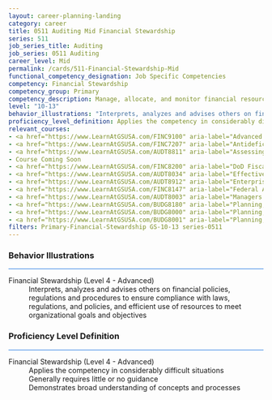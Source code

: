 ```yaml
---
layout: career-planning-landing
category: career
title: 0511 Auditing Mid Financial Stewardship
series: 511
job_series_title: Auditing
job_series: 0511 Auditing
career_level: Mid
permalink: /cards/511-Financial-Stewardship-Mid
functional_competency_designation: Job Specific Competencies
competency: Financial Stewardship
competency_group: Primary
competency_description: Manage, allocate, and monitor financial resources in compliance with laws, regulations, and policies, with sufficient transparency and appropriate internal controls to ensure these resources are efficiently applied to meet organizational goals and objectives, while considering the Federal Government's fiduciary duty to the Nation.
level: "10-13"
behavior_illustrations: "Interprets, analyzes and advises others on financial policies, regulations and procedures to ensure compliance with laws, regulations, and policies, and efficient use of resources to meet organizational goals and objectives"
proficiency_level_definition: Applies the competency in considerably difficult situations ? Generally requires little or no guidance ? Demonstrates broad understanding of concepts and processes
relevant_courses: 
- <a href="https://www.LearnAtGSUSA.com/FINC9100" aria-label="Advanced Appropriations Law (FINC9100), GSU - https://www.LearnAtGSUSA.com/FINC9100">Advanced Appropriations Law (FINC9100), GSU</a>
- <a href="https://www.LearnAtGSUSA.com/FINC7207" aria-label="Antideficiency Act (FINC7207), GSU - https://www.LearnAtGSUSA.com/FINC7207">Antideficiency Act (FINC7207), GSU</a>
- <a href="https://www.LearnAtGSUSA.com/AUDT8811" aria-label="Assessing Financial Related Activities and Controls (AUDT8811), GSU - https://www.LearnAtGSUSA.com/AUDT8811">Assessing Financial Related Activities and Controls (AUDT8811), GSU</a>
- Course Coming Soon
- <a href="https://www.LearnAtGSUSA.com/FINC8200" aria-label="DoD Fiscal Law Principles (FINC8200), GSU - https://www.LearnAtGSUSA.com/FINC8200">DoD Fiscal Law Principles (FINC8200), GSU</a>
- <a href="https://www.LearnAtGSUSA.com/AUDT8034" aria-label="Effective Audit Resolution, Follow-up and Implementation (AUDT8034), GSU - https://www.LearnAtGSUSA.com/AUDT8034">Effective Audit Resolution, Follow-up and Implementation (AUDT8034), GSU</a>
- <a href="https://www.LearnAtGSUSA.com/AUDT8912" aria-label="Enterprise Risk Management&#58; Executive Seminar (AUDT8912), GSU - https://www.LearnAtGSUSA.com/AUDT8912">Enterprise Risk Management&#58; Executive Seminar (AUDT8912), GSU</a>
- <a href="https://www.LearnAtGSUSA.com/FINC8147" aria-label="Federal Appropriations Law Refresher and Update (FINC8147), GSU - https://www.LearnAtGSUSA.com/FINC8147">Federal Appropriations Law Refresher and Update (FINC8147), GSU</a>
- <a href="https://www.LearnAtGSUSA.com/AUDT8003" aria-label="Managers and Auditors Roles in Assessing Internal Controls (AUDT8003), GSU - https://www.LearnAtGSUSA.com/AUDT8003">Managers and Auditors Roles in Assessing Internal Controls (AUDT8003), GSU</a>
- <a href="https://www.LearnAtGSUSA.com/BUDG8180" aria-label="Planning, Budgeting and Performance Measurement (BUDG8180), GSU - https://www.LearnAtGSUSA.com/BUDG8180">Planning, Budgeting and Performance Measurement (BUDG8180), GSU</a>
- <a href="https://www.LearnAtGSUSA.com/BUDG8000" aria-label="Planning, Programming, Budgeting and Execution (PPBE) (BUDG8000), GSU - https://www.LearnAtGSUSA.com/BUDG8000">Planning, Programming, Budgeting and Execution (PPBE) (BUDG8000), GSU</a>
- <a href="https://www.LearnAtGSUSA.com/BUDG8001" aria-label="Planning, Programming, Budgeting and Execution (PPBE), Army (BUDG8001), GSU - https://www.LearnAtGSUSA.com/BUDG8001">Planning, Programming, Budgeting and Execution (PPBE), Army (BUDG8001), GSU</a>
filters: Primary-Financial-Stewardship GS-10-13 series-0511
---
```


<div class="desktop:grid-col-6 margin-y-3">
  <div class="border-top-2 bg-white padding-3 shadow-5 height-full members-hover border-1px button-border border-top-blue radius-lg card-text-color">
    <h3>Behavior Illustrations</h3>
    <hr style="background-color: #1b74e0 !important;"/>
    <dl class="text-base card-content-color"><dt>Financial Stewardship (Level 4 - Advanced)</dt><dd>Interprets, analyzes and advises others on financial policies, regulations and procedures to ensure compliance with laws, regulations, and policies, and efficient use of resources to meet organizational goals and objectives</dd></dl>
  </div>
</div>
<div class="desktop:grid-col-6 margin-y-3">
  <div class="border-top-2 bg-white padding-3 shadow-5 height-full members-hover border-1px button-border border-top-blue radius-lg card-text-color">
    <h3>Proficiency Level Definition</h3>
     <hr style="background-color: #1b74e0 !important;"/>
    <dl class="text-base card-content-color"><dt>Financial Stewardship (Level 4 - Advanced)</dt><dd>Applies the competency in considerably difficult situations </dd><dd> Generally requires little or no guidance </dd><dd> Demonstrates broad understanding of concepts and processes</dd></dl>
  </div>
</div>